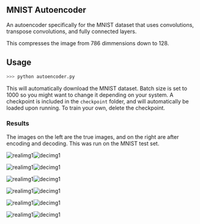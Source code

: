 ## MNIST Autoencoder

An autoencoder specifically for the MNIST dataset that uses convolutions, transpose convolutions, and fully connected layers.

This compresses the image from 786 dimmensions down to 128.

## Usage
```python
>>> python autoencoder.py
```

This will automatically download the MNIST dataset. Batch size is set to 1000 so you might want to change it depending on your system.
A checkpoint is included in the `checkpoint` folder, and will automatically be loaded upon running. To train your own, delete the checkpoint.

### Results

The images on the left are the true images, and on the right are after encoding and decoding. This was run on the MNIST test set.

![realimg1](https://github.com/cameronfabbri/Autoencoder/blob/master/images/22900_0real.png?raw=true)![decimg1](https://github.com/cameronfabbri/Autoencoder/blob/master/images/22900_0dec.png?raw=true)


![realimg1](https://github.com/cameronfabbri/Autoencoder/blob/master/images/22900_1real.png?raw=true)![decimg1](https://github.com/cameronfabbri/Autoencoder/blob/master/images/22900_1dec.png?raw=true)


![realimg1](https://github.com/cameronfabbri/Autoencoder/blob/master/images/22900_2real.png?raw=true)![decimg1](https://github.com/cameronfabbri/Autoencoder/blob/master/images/22900_2dec.png?raw=true)


![realimg1](https://github.com/cameronfabbri/Autoencoder/blob/master/images/22900_3real.png?raw=true)![decimg1](https://github.com/cameronfabbri/Autoencoder/blob/master/images/22900_3dec.png?raw=true)


![realimg1](https://github.com/cameronfabbri/Autoencoder/blob/master/images/22900_4real.png?raw=true)![decimg1](https://github.com/cameronfabbri/Autoencoder/blob/master/images/22900_4dec.png?raw=true)


![realimg1](https://github.com/cameronfabbri/Autoencoder/blob/master/images/22900_5real.png?raw=true)![decimg1](https://github.com/cameronfabbri/Autoencoder/blob/master/images/22900_5dec.png?raw=true)





